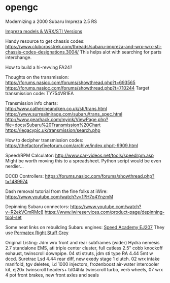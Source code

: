 # opengc
Modernizing a 2000 Subaru Impreza 2.5 RS

[Impreza models & WRX/STI Versions](https://www.possumbournemotorsport.com/wrxversion)

Handy resource to get chassis codes:
https://www.clubcrosstrek.com/threads/subaru-impreza-and-wrx-wrx-sti-chassis-codes-designations.3004/
This helps alot with searching for parts interchange.

How to build a hi-revving FA24?

Thoughts on the transmission:
https://forums.nasioc.com/forums/showthread.php?t=693565
https://forums.nasioc.com/forums/showthread.php?t=710244
Target transmission code: TY754VB1EA 

Transmission info charts:  
http://www.catherineandken.co.uk/sti/trans.html  
https://www.surrealmirage.com/subaru/trans_spec.html  
http://www.gearhack.com/myink/ViewPage.php?file=docs/Subaru%20Transmission%20Chart  
https://legacypic.uk/transmission/search.php  

How to decipher transmission codes:
https://thefactoryfiveforum.com/archive/index.php/t-9909.html

Speed/RPM Calculator:
http://www.car-videos.net/tools/speedrpm.asp Might be worth moving this to a spreadsheet. Python script would be even nerdier...

DCCD Controllers:
https://forums.nasioc.com/forums/showthread.php?t=1489974

Dash removal tutorial from the fine folks at iWire:
https://www.youtube.com/watch?v=1PH7o4YnzmM

Depinning Subaru connectors:
https://www.youtube.com/watch?v=R2ekVCmRMc8
https://www.iwireservices.com/product-page/depinning-tool-set

Some neat links on rebuilding Subaru engines:
[Speed Academy EJ207](https://www.youtube.com/playlist?list=PLp8FsoRYWYK5y6r7NZlMFab4tsVEWcAjS)
They use [Permatex Right Stuff Grey](https://www.permatex.com/product-category/gasketing/the-right-stuff-gasket-makers/?locale=en)

Original Listing:
Jdm wrx front and rear subframes (wider) Hydra nemesis 2.7 standalone EMS,  ati triple center cluster, full catless 2.5" cobb knockoff exhaust, twinscroll downpipe.
04 sti struts, jdm sti type RA 4.44 5mt w dccd. Suretrac Lsd 4.44 rear diff, new exedy stage 1 clutch. 02 wrx intake manifold, tgv deletes, i.d 1000 injectors, frozenboost air-water intercooler kit, ej20x twinscroll headers+ td04hla twinscroll turbo, ver5 wheels, 07 wrx 4 pot front brakes, new front axles and seals

